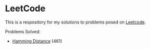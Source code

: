 # LeetCode

This is a respository for my solutions to problems posed on [Leetcode](https://leetcode.com/).

Problems Solved:
* [Hamming Distance](https://leetcode.com/problems/hamming-distance/description/) (461)
